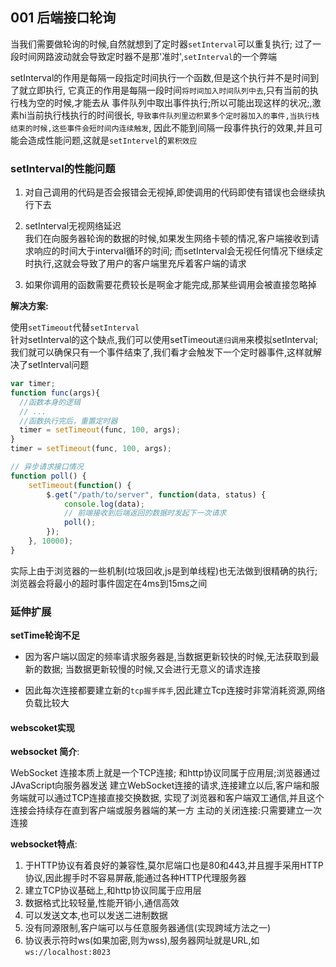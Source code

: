 ## 001 后端接口轮询

当我们需要做轮询的时候,自然就想到了定时器`setInterval`可以重复执行;
过了一段时间网路波动就会导致定时器不是那'准时',`setInterval`的一个弊端


setInterval的作用是每隔一段指定时间执行一个函数,但是这个执行并不是时间到了就立即执行,
它真正的作用是每隔一段时间`将时间加入时间队列中去`,只有当前的执行栈为空的时候,才能去从
事件队列中取出事件执行;所以可能出现这样的状况;,激素hi当前执行栈执行的时间很长,
`导致事件队列里边积累多个定时器加入的事件,当执行栈结束的时候,这些事件会短时间内连续触发`,
因此不能到间隔一段事件执行的效果,并且可能会造成性能问题,这就是`setIntervel`的`累积效应`

### setInterval的性能问题

1. 对自己调用的代码是否会报错会无视掉,即使调用的代码即使有错误也会继续执行下去
2. setInterval无视网络延迟  
我们在向服务器轮询的数据的时候,如果发生网络卡顿的情况,客户端接收到请求响应的时间大于interval循环的时间;
   而setInterval会无视任何情况下继续定时执行,这就会导致了用户的客户端里充斥着客户端的请求  
   
3. 如果你调用的函数需要花费较长是啊金才能完成,那某些调用会被直接忽略掉

**解决方案:**

使用`setTimeout`代替`setInterval`  
针对setInterval的这个缺点,我们可以使用setTimeout`递归调用`来模拟setInterval;
我们就可以确保只有一个事件结束了,我们看才会触发下一个定时器事件,这样就解决了setInterval问题
```js
var timer;
function func(args){
  //函数本身的逻辑
  // ...
  //函数执行完后，重置定时器
  timer = setTimeout(func, 100, args);
}
timer = setTimeout(func, 100, args);

// 异步请求接口情况
function poll() {
    setTimeout(function() {
        $.get("/path/to/server", function(data, status) {
            console.log(data);
            // 前端接收到后端返回的数据时发起下一次请求
            poll();
        });
    }, 10000);
}

```

实际上由于浏览器的一些机制(垃圾回收,js是到单线程)也无法做到很精确的执行;
浏览器会将最小的超时事件固定在4ms到15ms之间

### 延伸扩展 

**setTime轮询不足**  
- 因为客户端以固定的频率请求服务器是,当数据更新较快的时候,无法获取到最新的数据;
当数据更新较慢的时候,又会进行无意义的请求连接
  
- 因此每次连接都要建立新的`tcp握手挥手`,因此建立Tcp连接时非常消耗资源,网络负载比较大

#### webscoket实现

**websocket 简介**:  

WebSocket 连接本质上就是一个TCP连接; 和http协议同属于应用层;浏览器通过JAvaScript向服务器发送
建立WebSocket连接的请求,连接建立以后,客户端和服务端就可以通过TCP连接直接交换数据,
实现了浏览器和客户端双工通信,并且这个连接会持续存在直到客户端或服务器端的某一方
主动的关闭连接:只需要建立一次连接

**websocket特点**:  
1. 于HTTP协议有着良好的兼容性,莫尔尼端口也是80和443,并且握手采用HTTP协议,因此握手时不容易屏蔽,能通过各种HTTP代理服务器
2. 建立TCP协议基础上,和http协议同属于应用层
3. 数据格式比较轻量,性能开销小,通信高效
4. 可以发送文本,也可以发送二进制数据
5. 没有同源限制,客户端可以与任意服务器通信(实现跨域方法之一)
6. 协议表示符时ws(如果加密,则为wss),服务器网址就是URL,如`ws://localhost:8023`




